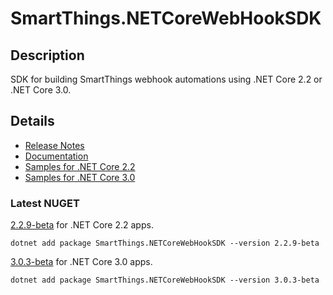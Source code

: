# SmartThings.NETCoreWebHookSDK

## Description
SDK for building SmartThings webhook automations using .NET Core 2.2 or .NET Core 3.0.

## Details
- [Release Notes](https://github.com/ianisms/SmartThings.NETCoreWebHookSDK/blob/master/docs/RELEASENOTES.md)
- [Documentation](https://ianisms.github.io/SmartThings.NETCoreWebHookSDK/)
- [Samples for .NET Core 2.2](https://github.com/ianisms/SmartThings.NETCoreWebHookSDK/tree/master/samples)
- [Samples for .NET Core 3.0](https://github.com/ianisms/SmartThings.NETCoreWebHookSDK/tree/3.0/samples)

### Latest NUGET

[2.2.9-beta](https://www.nuget.org/packages/SmartThings.NETCoreWebHookSDK/2.2.9-beta) for .NET Core 2.2 apps.

```batch
dotnet add package SmartThings.NETCoreWebHookSDK --version 2.2.9-beta
```

[3.0.3-beta](https://www.nuget.org/packages/SmartThings.NETCoreWebHookSDK/3.0.3-beta) for .NET Core 3.0 apps.

```batch
dotnet add package SmartThings.NETCoreWebHookSDK --version 3.0.3-beta
```
